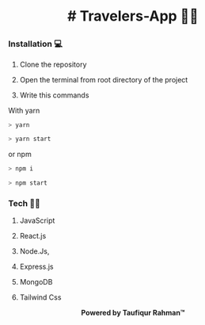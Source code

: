 # <p  align="center"># Travelers-App 🚀🚀</p>

### Installation 💻

1. Clone the repository

2. Open the terminal from root directory of the project

3. Write this commands

With yarn

```bash
> yarn
```

```bash
> yarn start
```

or npm

```bash
> npm i
```

```bash
> npm start
```

### Tech 🚀🚀

1. JavaScript

2. React.js

3. Node.Js,

4. Express.js

5. MongoDB

6. Tailwind Css

<p  align="center"  bold> <b>Powered by Taufiqur Rahman™</b></p>
